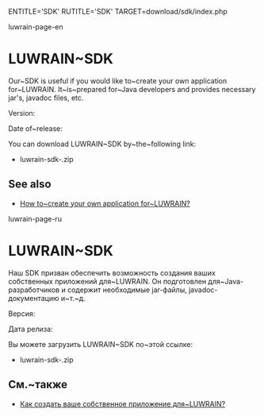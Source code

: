 
ENTITLE='SDK'
RUTITLE='SDK'
TARGET=download/sdk/index.php

luwrain-page-en

# LUWRAIN~SDK

Our~SDK is useful if you would like to~create your own application for~LUWRAIN.
It~is~prepared for~Java developers and provides necessary jar's, javadoc files, etc.

Version: <?php echo lwr_version_sdk();?>

Date of~release: <?php echo lwr_release_date_sdk_en();?>

You can download LUWRAIN~SDK by~the~following link:

* luwrain-sdk-<?php echo lwr_version_sdk();?>.zip 

## See also

* [How to~create your own application for~LUWRAIN?](local:/doc/new-app/)

luwrain-page-ru

# LUWRAIN~SDK

Наш SDK призван обеспечить возможность создания ваших собственных приложений для~LUWRAIN.
Он подготовлен для~Java-разработчиков и содержит необходимые jar-файлы, javadoc-документацию и~т.~д.

Версия: <?php echo lwr_version_sdk();?>

Дата релиза: <?php echo lwr_release_date_sdk_ru();?>

Вы можете загрузить LUWRAIN~SDK по~этой ссылке:

* luwrain-sdk-<?php echo lwr_version_sdk();?>.zip 

## См.~также 

* [Как создать ваше собственное приложение для~LUWRAIN?](local:/doc/new-app/)
